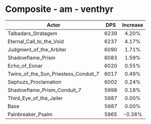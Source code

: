 # Composite - am - venthyr
| Actor | DPS | Increase |
|---|:---:|:---:|
|Talbadars_Stratagem|6239|4.20%|
|Eternal_Call_to_the_Void|6237|4.17%|
|Judgment_of_the_Arbiter|6090|1.71%|
|Shadowflame_Prism|6083|1.59%|
|Echo_of_Eonar|6020|0.55%|
|Twins_of_the_Sun_Priestess_Conduit_7|6017|0.49%|
|Sephuzs_Proclamation|6002|0.24%|
|Shadowflame_Prism_Conduit_7|5998|0.18%|
|Third_Eye_of_the_Jailer|5987|0.00%|
|Base|5987|0.00%|
|Painbreaker_Psalm|5965|-0.38%|

